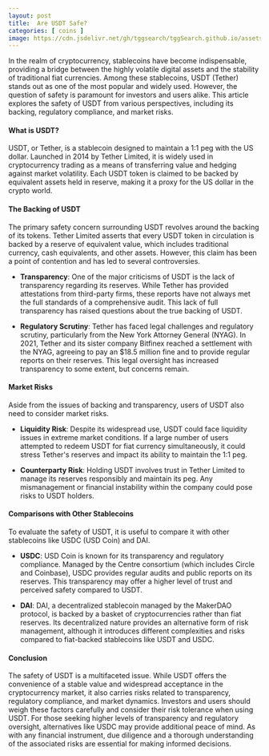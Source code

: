 ```yaml
---
layout: post
title:  Are USDT Safe?
categories: [ coins ]
image: https://cdn.jsdelivr.net/gh/tggsearch/tggSearch.github.io/assets/img/usdt-1.webp
---
```

In the realm of cryptocurrency, stablecoins have become indispensable, providing a bridge between the highly volatile digital assets and the stability of traditional fiat currencies. Among these stablecoins, USDT (Tether) stands out as one of the most popular and widely used. However, the question of safety is paramount for investors and users alike. This article explores the safety of USDT from various perspectives, including its backing, regulatory compliance, and market risks.

#### What is USDT?

USDT, or Tether, is a stablecoin designed to maintain a 1:1 peg with the US dollar. Launched in 2014 by Tether Limited, it is widely used in cryptocurrency trading as a means of transferring value and hedging against market volatility. Each USDT token is claimed to be backed by equivalent assets held in reserve, making it a proxy for the US dollar in the crypto world.

#### The Backing of USDT

The primary safety concern surrounding USDT revolves around the backing of its tokens. Tether Limited asserts that every USDT token in circulation is backed by a reserve of equivalent value, which includes traditional currency, cash equivalents, and other assets. However, this claim has been a point of contention and has led to several controversies.

- **Transparency**: One of the major criticisms of USDT is the lack of transparency regarding its reserves. While Tether has provided attestations from third-party firms, these reports have not always met the full standards of a comprehensive audit. This lack of full transparency has raised questions about the true backing of USDT.

- **Regulatory Scrutiny**: Tether has faced legal challenges and regulatory scrutiny, particularly from the New York Attorney General (NYAG). In 2021, Tether and its sister company Bitfinex reached a settlement with the NYAG, agreeing to pay an $18.5 million fine and to provide regular reports on their reserves. This legal oversight has increased transparency to some extent, but concerns remain.

#### Market Risks

Aside from the issues of backing and transparency, users of USDT also need to consider market risks.

- **Liquidity Risk**: Despite its widespread use, USDT could face liquidity issues in extreme market conditions. If a large number of users attempted to redeem USDT for fiat currency simultaneously, it could stress Tether's reserves and impact its ability to maintain the 1:1 peg.

- **Counterparty Risk**: Holding USDT involves trust in Tether Limited to manage its reserves responsibly and maintain its peg. Any mismanagement or financial instability within the company could pose risks to USDT holders.

#### Comparisons with Other Stablecoins

To evaluate the safety of USDT, it is useful to compare it with other stablecoins like USDC (USD Coin) and DAI.

- **USDC**: USD Coin is known for its transparency and regulatory compliance. Managed by the Centre consortium (which includes Circle and Coinbase), USDC provides regular audits and public reports on its reserves. This transparency may offer a higher level of trust and perceived safety compared to USDT.

- **DAI**: DAI, a decentralized stablecoin managed by the MakerDAO protocol, is backed by a basket of cryptocurrencies rather than fiat reserves. Its decentralized nature provides an alternative form of risk management, although it introduces different complexities and risks compared to fiat-backed stablecoins like USDT and USDC.

#### Conclusion

The safety of USDT is a multifaceted issue. While USDT offers the convenience of a stable value and widespread acceptance in the cryptocurrency market, it also carries risks related to transparency, regulatory compliance, and market dynamics. Investors and users should weigh these factors carefully and consider their risk tolerance when using USDT. For those seeking higher levels of transparency and regulatory oversight, alternatives like USDC may provide additional peace of mind. As with any financial instrument, due diligence and a thorough understanding of the associated risks are essential for making informed decisions.